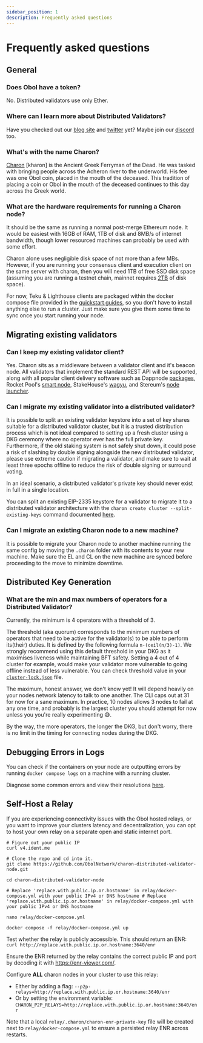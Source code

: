 ```yaml
---
sidebar_position: 1
description: Frequently asked questions
---
```


# Frequently asked questions

## General

### Does Obol have a token?

No. Distributed validators use only Ether.

### Where can I learn more about Distributed Validators?

Have you checked out our [blog site](https://blog.obol.tech) and [twitter](https://twitter.com/ObolNetwork) yet? Maybe join our [discord](https://discord.gg/n6ebKsX46w) too.

### What's with the name Charon?

[Charon](https://www.theoi.com/Khthonios/Kharon.html) [kharon] is the Ancient Greek Ferryman of the Dead. He was tasked with bringing people across the Acheron river to the underworld. His fee was one Obol coin, placed in the mouth of the deceased. This tradition of placing a coin or Obol in the mouth of the deceased continues to this day across the Greek world.

### What are the hardware requirements for running a Charon node?

It should be the same as running a normal post-merge Ethereum node. It would be easiest with 16GB of RAM, 1TB of disk and 8MB/s of internet bandwidth, though lower resourced machines can probably be used with some effort.

Charon alone uses negligible disk space of not more than a few MBs. However, if you are running your consensus client and execution client on the same server with charon, then you will need 1TB of free SSD disk space (assuming you are running a testnet chain, mainnet requires [2TB](https://geth.ethereum.org/docs/getting-started/hardware-requirements) of disk space).

For now, Teku & Lighthouse clients are packaged within the docker compose file provided in the [quickstart guides](../quickstart/group), so you don't have to install anything else to run a cluster. Just make sure you give them some time to sync once you start running your node.

## Migrating existing validators

### Can I keep my existing validator client?

Yes. Charon sits as a middleware between a validator client and it's beacon node. All validators that implement the standard REST API will be supported, along with all popular client delivery software such as Dappnode [packages](https://dappnode.github.io/explorer/#/), Rocket Pool's [smart node](https://github.com/rocket-pool/smartnode), StakeHouse's [wagyu](https://github.com/stake-house/wagyu), and Stereum's [node launcher](https://stereum.net/development/#roadmap).

### Can I migrate my existing validator into a distributed validator?

It is possible to split an existing validator keystore into a set of key shares suitable for a distributed validator cluster, but it is a trusted distribution process which is not ideal compared to setting up a fresh cluster using a DKG ceremony where no operator ever has the full private key. Furthermore, if the old staking system is not safely shut down, it could pose a risk of slashing by double signing alongside the new distributed validator, please use extreme caution if migrating a validator, and make sure to wait at least three epochs offline to reduce the risk of double signing or surround voting.

In an ideal scenario, a distributed validator's private key should never exist in full in a single location.

You can split an existing EIP-2335 keystore for a validator to migrate it to a distributed validator architecture with the `charon create cluster --split-existing-keys` command documented [here](docs/charon/charon-cli-reference.md#create-a-full-cluster-locally).

### Can I migrate an existing Charon node to a new machine?

It is possible to migrate your Charon node to another machine running the same config by moving the `.charon` folder with its contents to your new machine. Make sure the EL and CL on the new machine are synced before proceeding to the move to minimize downtime. 

## Distributed Key Generation

### What are the min and max numbers of operators for a Distributed Validator?

Currently, the minimum is 4 operators with a threshold of 3.

The threshold (aka quorum) corresponds to the minimum numbers of operators that need to be active for the validator(s) to be able to perform its(their) duties. It is defined by the following formula `n-(ceil(n/3)-1)`. We strongly recommend using this default threshold in your DKG as it maximises liveness while maintaining BFT safety. Setting a 4 out of 4 cluster for example, would make your validator more vulnerable to going offline instead of less vulnerable. You can check threshold value in your [`cluster-lock.json`](docs/charon/cluster-configuration.md) file.

The maximum, honest answer, we don't know yet! It will depend heavily on your nodes network latency to talk to one another. The CLI caps out at 31 for now for a sane maximum. In practice, 10 nodes allows 3 nodes to fail at any one time, and probably is the largest cluster you should attempt for now unless you you're really experimenting 😅.

By the way, the more operators, the longer the DKG, but don't worry, there is no limit in the timing for connecting nodes during the DKG.

## Debugging Errors in Logs 

You can check if the containers on your node are outputting errors by running `docker compose logs` on a machine with a running cluster.

Diagnose some common errors and view their resolutions [here](./errors.mdx).

## Self-Host a Relay

If you are experiencing connectivity issues with the Obol hosted relays, or you want to improve your clusters latency and decentralization, you can opt to host your own relay on a separate open and static internet port.

```
# Figure out your public IP
curl v4.ident.me

# Clone the repo and cd into it.
git clone https://github.com/ObolNetwork/charon-distributed-validator-node.git

cd charon-distributed-validator-node

# Replace 'replace.with.public.ip.or.hostname' in relay/docker-compose.yml with your public IPv4 or DNS hostname # Replace 'replace.with.public.ip.or.hostname' in relay/docker-compose.yml with your public IPv4 or DNS hostname

nano relay/docker-compose.yml

docker compose -f relay/docker-compose.yml up
```

Test whether the relay is publicly accessible. This should return an ENR:
`curl http://replace.with.public.ip.or.hostname:3640/enr`

Ensure the ENR returned by the relay contains the correct public IP and port by decoding it with https://enr-viewer.com/.

Configure **ALL** charon nodes in your cluster to use this relay:

- Either by adding a flag: `--p2p-relays=http://replace.with.public.ip.or.hostname:3640/enr`
- Or by setting the environment variable: `CHARON_P2P_RELAYS=http://replace.with.public.ip.or.hostname:3640/enr`

Note that a local `relay/.charon/charon-enr-private-key` file will be created next to `relay/docker-compose.yml` to ensure a persisted relay ENR across restarts.
